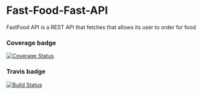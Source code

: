 # Fast-Food-Fast-API 
FastFood API is a REST API that fetches that allows its user to order for food

### Coverage badge
[![Coverage Status](https://coveralls.io/repos/github/kevinene91/Fast-Food-Fast-API/badge.svg?branch=ft-get-by-id-160235670 )](https://coveralls.io/github/kevinene91/Fast-Food-Fast-API?branch=ft-get-by-id-160235670 )

### Travis badge 
[![Build Status](https://travis-ci.org/kevinene91/Fast-Food-Fast-API.svg?branch=ft-get-by-id-160235670)](https://travis-ci.org/kevinene91/Fast-Food-Fast-API)